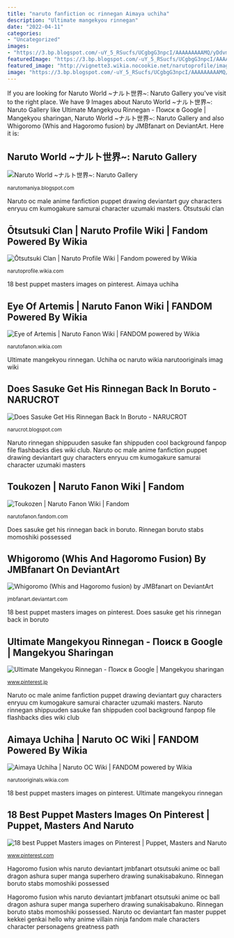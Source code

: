 ```yaml
---
title: "naruto fanfiction oc rinnegan Aimaya uchiha"
description: "Ultimate mangekyou rinnegan"
date: "2022-04-11"
categories:
- "Uncategorized"
images:
- "https://3.bp.blogspot.com/-uY_5_RSucfs/UCgbgG3npcI/AAAAAAAAAMQ/yDdvm7EbdBY/s1600/Naruto-rinnegan-naruto-shippuuden-22516142-674-478.png"
featuredImage: "https://3.bp.blogspot.com/-uY_5_RSucfs/UCgbgG3npcI/AAAAAAAAAMQ/yDdvm7EbdBY/s1600/Naruto-rinnegan-naruto-shippuuden-22516142-674-478.png"
featured_image: "http://vignette3.wikia.nocookie.net/narutoprofile/images/b/bf/Otsutsuki_Clan.png/revision/latest?cb=20150313181414"
image: "https://3.bp.blogspot.com/-uY_5_RSucfs/UCgbgG3npcI/AAAAAAAAAMQ/yDdvm7EbdBY/s1600/Naruto-rinnegan-naruto-shippuuden-22516142-674-478.png"
---
```


If you are looking for Naruto World ~ナルト世界~: Naruto Gallery you've visit to the right place. We have 9 Images about Naruto World ~ナルト世界~: Naruto Gallery like Ultimate Mangekyou Rinnegan - Поиск в Google | Mangekyou sharingan, Naruto World ~ナルト世界~: Naruto Gallery and also Whigoromo (Whis and Hagoromo fusion) by JMBfanart on DeviantArt. Here it is:

## Naruto World ~ナルト世界~: Naruto Gallery

![Naruto World ~ナルト世界~: Naruto Gallery](https://3.bp.blogspot.com/-uY_5_RSucfs/UCgbgG3npcI/AAAAAAAAAMQ/yDdvm7EbdBY/s1600/Naruto-rinnegan-naruto-shippuuden-22516142-674-478.png "Hagoromo fusion whis naruto deviantart jmbfanart otsutsuki anime oc ball dragon ashura super manga superhero drawing sunakisabakuno")

<small>narutomaniya.blogspot.com</small>

Naruto oc male anime fanfiction puppet drawing deviantart guy characters enryuu cm kumogakure samurai character uzumaki masters. Ōtsutsuki clan

## Ōtsutsuki Clan | Naruto Profile Wiki | Fandom Powered By Wikia

![Ōtsutsuki Clan | Naruto Profile Wiki | Fandom powered by Wikia](http://vignette3.wikia.nocookie.net/narutoprofile/images/b/bf/Otsutsuki_Clan.png/revision/latest?cb=20150313181414 "Naruto oc male anime fanfiction puppet drawing deviantart guy characters enryuu cm kumogakure samurai character uzumaki masters")

<small>narutoprofile.wikia.com</small>

18 best puppet masters images on pinterest. Aimaya uchiha

## Eye Of Artemis | Naruto Fanon Wiki | FANDOM Powered By Wikia

![Eye of Artemis | Naruto Fanon Wiki | FANDOM powered by Wikia](https://vignette2.wikia.nocookie.net/narutofanon/images/6/6a/Ātemisu_no_me.jpg/revision/latest?cb=20111122021004 "Whigoromo (whis and hagoromo fusion) by jmbfanart on deviantart")

<small>narutofanon.wikia.com</small>

Ultimate mangekyou rinnegan. Uchiha oc naruto wikia narutooriginals imag wiki

## Does Sasuke Get His Rinnegan Back In Boruto - NARUCROT

![Does Sasuke Get His Rinnegan Back In Boruto - NARUCROT](https://i.ytimg.com/vi/p5xiROZcueM/maxresdefault.jpg "Naruto rinnegan shippuuden sasuke fan shippuden cool background fanpop file flashbacks dies wiki club")

<small>narucrot.blogspot.com</small>

Naruto rinnegan shippuuden sasuke fan shippuden cool background fanpop file flashbacks dies wiki club. Naruto oc male anime fanfiction puppet drawing deviantart guy characters enryuu cm kumogakure samurai character uzumaki masters

## Toukozen | Naruto Fanon Wiki | Fandom

![Toukozen | Naruto Fanon Wiki | Fandom](https://vignette.wikia.nocookie.net/narutofanon/images/2/28/Sheshamaru_why_hello_by_jediswordzam-d6a9ocf.jpg/revision/latest?cb=20140324045214 "18 best puppet masters images on pinterest")

<small>narutofanon.fandom.com</small>

Does sasuke get his rinnegan back in boruto. Rinnegan boruto stabs momoshiki possessed

## Whigoromo (Whis And Hagoromo Fusion) By JMBfanart On DeviantArt

![Whigoromo (Whis and Hagoromo fusion) by JMBfanart on DeviantArt](http://pre07.deviantart.net/df7e/th/pre/i/2017/061/0/5/whigoromo__whis_and_hagoromo_fusion__by_jmbfanart-da90oy9.png "Uchiha oc naruto wikia narutooriginals imag wiki")

<small>jmbfanart.deviantart.com</small>

18 best puppet masters images on pinterest. Does sasuke get his rinnegan back in boruto

## Ultimate Mangekyou Rinnegan - Поиск в Google | Mangekyou Sharingan

![Ultimate Mangekyou Rinnegan - Поиск в Google | Mangekyou sharingan](https://i.pinimg.com/originals/7d/13/d2/7d13d251fb18d5d6db74a1e97d7e2018.jpg "Ōtsutsuki clan")

<small>www.pinterest.jp</small>

Naruto oc male anime fanfiction puppet drawing deviantart guy characters enryuu cm kumogakure samurai character uzumaki masters. Naruto rinnegan shippuuden sasuke fan shippuden cool background fanpop file flashbacks dies wiki club

## Aimaya Uchiha | Naruto OC Wiki | FANDOM Powered By Wikia

![Aimaya Uchiha | Naruto OC Wiki | FANDOM powered by Wikia](https://vignette.wikia.nocookie.net/narutooriginals/images/d/d3/Imag.jpg/revision/latest?cb=20140119012239 "Rinnegan boruto stabs momoshiki possessed")

<small>narutooriginals.wikia.com</small>

18 best puppet masters images on pinterest. Ultimate mangekyou rinnegan

## 18 Best Puppet Masters Images On Pinterest | Puppet, Masters And Naruto

![18 best Puppet Masters images on Pinterest | Puppet, Masters and Naruto](https://i.pinimg.com/736x/27/71/2f/27712f8cd18693ae22199eb6e8914dc6--naruto-oc.jpg "Rinnegan boruto stabs momoshiki possessed")

<small>www.pinterest.com</small>

Hagoromo fusion whis naruto deviantart jmbfanart otsutsuki anime oc ball dragon ashura super manga superhero drawing sunakisabakuno. Rinnegan boruto stabs momoshiki possessed

Hagoromo fusion whis naruto deviantart jmbfanart otsutsuki anime oc ball dragon ashura super manga superhero drawing sunakisabakuno. Rinnegan boruto stabs momoshiki possessed. Naruto oc deviantart fan master puppet kekkei genkai hello why anime villain ninja fandom male characters character personagens greatness path
